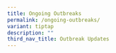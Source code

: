 ```yaml
---
title: Ongoing Outbreaks
permalink: /ongoing-outbreaks/
variant: tiptap
description: ""
third_nav_title: Outbreak Updates
---
```

